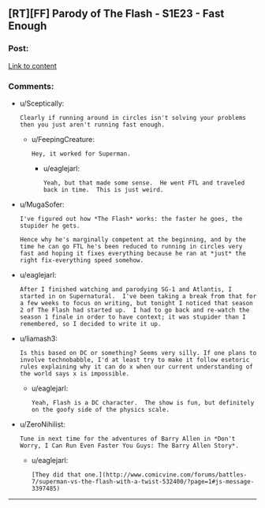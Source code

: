 ## [RT][FF] Parody of The Flash - S1E23 - Fast Enough

### Post:

[Link to content](https://www.fanfiction.net/s/11583263/1/Episodic-Parody-The-Flash)

### Comments:

- u/Sceptically:
  ```
  Clearly if running around in circles isn't solving your problems then you just aren't running fast enough.
  ```

  - u/FeepingCreature:
    ```
    Hey, it worked for Superman.
    ```

    - u/eaglejarl:
      ```
      Yeah, but that made some sense.  He went FTL and traveled back in time.  This is just weird.
      ```

- u/MugaSofer:
  ```
  I've figured out how *The Flash* works: the faster he goes, the stupider he gets.

  Hence why he's marginally competent at the beginning, and by the time he can go FTL he's been reduced to running in circles very fast and hoping it fixes everything because he ran at *just* the right fix-everything speed somehow.
  ```

- u/eaglejarl:
  ```
  After I finished watching and parodying SG-1 and Atlantis, I started in on Supernatural.  I've been taking a break from that for a few weeks to focus on writing, but tonight I noticed that season 2 of The Flash had started up.  I had to go back and re-watch the season 1 finale in order to have context; it was stupider than I remembered, so I decided to write it up.
  ```

- u/liamash3:
  ```
  Is this based on DC or something? Seems very silly. If one plans to involve technobabble, I'd at least try to make it follow esetoric rules explaining why it can do x when our current understanding of the world says x is impossible.
  ```

  - u/eaglejarl:
    ```
    Yeah, Flash is a DC character.  The show is fun, but definitely on the goofy side of the physics scale.
    ```

- u/ZeroNihilist:
  ```
  Tune in next time for the adventures of Barry Allen in *Don't Worry, I Can Run Even Faster You Guys: The Barry Allen Story*.
  ```

  - u/eaglejarl:
    ```
    [They did that one.](http://www.comicvine.com/forums/battles-7/superman-vs-the-flash-with-a-twist-532400/?page=1#js-message-3397485)
    ```

---

